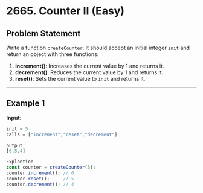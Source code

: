# 2665. Counter II (Easy)

## Problem Statement
Write a function `createCounter`. It should accept an initial integer `init` and return an object with three functions:

1. **increment()**: Increases the current value by 1 and returns it.  
2. **decrement()**: Reduces the current value by 1 and returns it.  
3. **reset()**: Sets the current value to `init` and returns it.  

---

## Example 1
**Input:**  
```javascript
init = 5
calls = ["increment","reset","decrement"]

output:
[6,5,4]

Explantion
const counter = createCounter(5);
counter.increment(); // 6
counter.reset();     // 5
counter.decrement(); // 4

